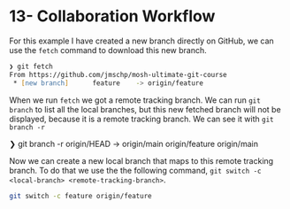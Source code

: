 # 13- Collaboration Workflow

For this example I have created a new branch directly on GitHub, we can use the `fetch` command to download this new branch.

```zsh
❯ git fetch
From https://github.com/jmschp/mosh-ultimate-git-course
 * [new branch]      feature    -> origin/feature
```

When we run `fetch` we got a remote tracking branch. We can run `git branch` to list all the local branches, but this new fetched branch will not be displayed, because it is a remote tracking branch. We can see it with `git branch -r`

❯ git branch -r
  origin/HEAD -> origin/main
  origin/feature
  origin/main

Now we can create a new local branch that maps to this remote tracking branch. To do that we use the the following command, `git switch -c <local-branch> <remote-tracking-branch>`.

```zsh
git switch -c feature origin/feature
```
